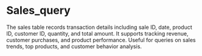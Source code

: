 # Sales_query
The sales table records transaction details including sale ID, date, product ID, customer ID, quantity, and total amount. It supports tracking revenue, customer purchases, and product performance. Useful for queries on sales trends, top products, and customer behavior analysis.
